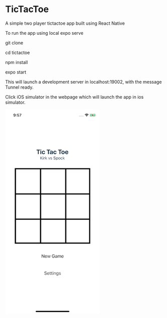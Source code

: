 # TicTacToe

A simple two player tictactoe app built using React Native

To run the app using local expo serve

git clone 

cd tictactoe

npm install

expo start

This will launch a development server in localhost:19002, with the message Tunnel ready. 

Click iOS simulator in the webpage which will launch the app in ios simulator.



![App Preview](app_preview.gif)

